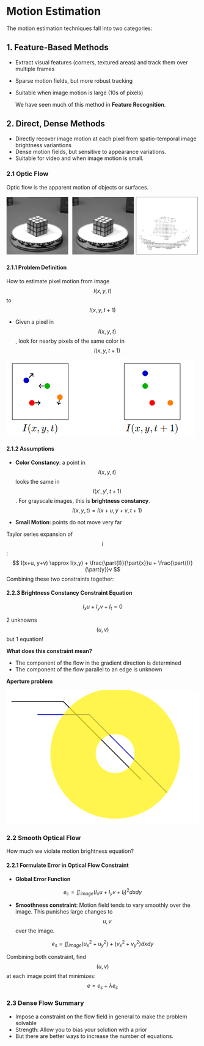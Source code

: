 # Motion Estimation

The motion estimation techniques fall into two categories:  

## 1. Feature-Based Methods

- Extract visual features (corners, textured areas) and track them over multiple frames

- Sparse motion fields, but more robust tracking

- Suitable when image motion is large (10s of pixels)

  We have seen much of this method in **Feature Recognition**.

## 2. Direct, Dense Methods

- Directly recover image motion at each pixel from spatio-temporal image brightness variantions
- Dense motion fields, but sensitive to appearance variations.
- Suitable for video and when image motion is small. 

### 2.1 Optic Flow

Optic flow is the apparent motion of objects or surfaces.

![image-20210202175443444](assets/image-20210202175443444.png)

#### 2.1.1 Problem Definition

How to estimate pixel motion from image $$I(x, y, t)$$ to $$I(x, y, t + 1)$$

- Given a pixel in $$I(x,y,t)$$, look for nearby pixels of the same color in $$I(x,y,t+1)$$

![image-20210202175542379](assets/image-20210202175542379.png)

#### 2.1.2 Assumptions

- **Color Constancy**: a point in $$I(x,y,t)$$ looks the same in $$I(x',y',t+1)$$.  For grayscale images, this is **brightness constancy**.
  $$
  I(x,y,t) = I(x+u, y+v, t+1)
  $$
  

- **Small Motion**: points do not move very far

Taylor series expansion of $$I$$:
$$
I(x+u, y+v) \approx I(x,y) + \frac{\part{I}}{\part{x}}u + \frac{\part{I}}{\part{y}}v
$$
Combining these two constraints together: 

#### 2.2.3 Brightness Constancy Constraint Equation

$$
I_xu + I_yv + I_t = 0
$$

2 unknowns $$(u,v)$$ but 1 equation!

**What does this constraint mean?**

- The component of the flow in the gradient direction is determined
- The component of the flow parallel to an edge is unknown

**Aperture problem**

![image-20210202180907796](assets/image-20210202180907796.png)

### 2.2 Smooth Optical Flow

How much we violate motion brightness equation?

#### 2.2.1 Formulate Error in Optical Flow Constraint

- **Global Error Function**

$$
e_c = \iint_{image} (I_xu + I_yv + I_t)^2dxdy
$$

- **Smoothness constraint**: Motion field tends to vary smoothly over the image.  This punishes large changes to $$u, v$$ over the image.

$$
e_s = \iint_{image} (u_x^2 + u_y^2) + (v_x^2 + v_y^2) dxdy
$$

Combining both constraint, find $$(u,v)$$ at each image point that minimizes:
$$
e = e_s + \lambda e_c
$$

### 2.3 Dense Flow Summary

- Impose a constraint on the flow field in general to make the problem solvable
- Strength: Allow you to bias your solution with a prior
- But there are better ways to increase the number of equations.